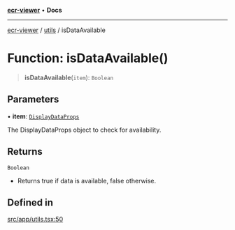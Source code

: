 [**ecr-viewer**](../../README.md) • **Docs**

***

[ecr-viewer](../../README.md) / [utils](../README.md) / isDataAvailable

# Function: isDataAvailable()

> **isDataAvailable**(`item`): `Boolean`

## Parameters

• **item**: [`DisplayDataProps`](../../DataDisplay/interfaces/DisplayDataProps.md)

The DisplayDataProps object to check for availability.

## Returns

`Boolean`

- Returns true if data is available, false otherwise.

## Defined in

[src/app/utils.tsx:50](https://github.com/CDCgov/phdi/blob/fa63a85e5b4651bdfc0d25ecc23a67e11fbcba18/containers/ecr-viewer/src/app/utils.tsx#L50)
